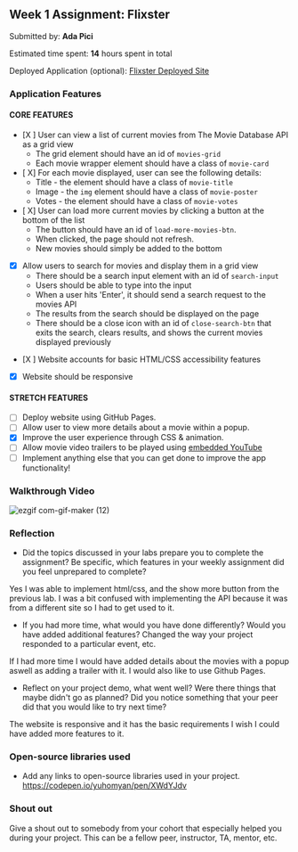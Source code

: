 

## Week 1 Assignment: Flixster

Submitted by: **Ada Pici**

Estimated time spent: **14** hours spent in total

Deployed Application (optional): [Flixster Deployed Site](ADD_LINK_HERE)

### Application Features

#### CORE FEATURES

- [X ] User can view a list of current movies from The Movie Database API as a grid view
  - The grid element should have an id of `movies-grid`
  - Each movie wrapper element should have a class of `movie-card`
- [ X] For each movie displayed, user can see the following details:
  - Title - the element should have a class of `movie-title`
  - Image - the `img` element should have a class of `movie-poster`
  - Votes - the element should have a class of `movie-votes`
- [ X] User can load more current movies by clicking a button at the bottom of the list
  - The button should have an id of `load-more-movies-btn`.
  - When clicked, the page should not refresh.
  - New movies should simply be added to the bottom
- [X] Allow users to search for movies and display them in a grid view
  - There should be a search input element with an id of `search-input`
  - Users should be able to type into the input
  - When a user hits 'Enter', it should send a search request to the movies API
  - The results from the search should be displayed on the page
  - There should be a close icon with an id of `close-search-btn` that exits the search, clears results, and shows the current movies displayed previously
- [X ] Website accounts for basic HTML/CSS accessibility features
- [X] Website should be responsive

#### STRETCH FEATURES

- [ ] Deploy website using GitHub Pages. 
- [ ] Allow user to view more details about a movie within a popup.
- [X] Improve the user experience through CSS & animation.
- [ ] Allow movie video trailers to be played using [embedded YouTube](https://support.google.com/youtube/answer/171780?hl=en)
- [ ] Implement anything else that you can get done to improve the app functionality!

### Walkthrough Video
![ezgif com-gif-maker (12)](https://user-images.githubusercontent.com/55006272/173209100-a36728c1-d0c6-40dd-9ab9-0c2b066bd4ca.gif)

### Reflection

* Did the topics discussed in your labs prepare you to complete the assignment? Be specific, which features in your weekly assignment did you feel unprepared to complete?

Yes I was able to implement html/css, and the show more button from the previous lab. I was a bit confused with implementing the API because it was from a different site so I had to get used to it.

* If you had more time, what would you have done differently? Would you have added additional features? Changed the way your project responded to a particular event, etc.
  
If I had more time I would have added details about the movies with a popup aswell as adding a trailer with it. I would also like to use Github Pages.

* Reflect on your project demo, what went well? Were there things that maybe didn't go as planned? Did you notice something that your peer did that you would like to try next time?

The website is responsive and it has the basic requirements I wish I could have added more features to it.

### Open-source libraries used

- Add any links to open-source libraries used in your project.
https://codepen.io/yuhomyan/pen/XWdYJdv
### Shout out

Give a shout out to somebody from your cohort that especially helped you during your project. This can be a fellow peer, instructor, TA, mentor, etc.
